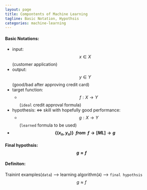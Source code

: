 ```yaml
---
layout: page
title: Compontents of Machine Learning
tagline: Basic Notation, Hypothsis
categories: machine-learning
---
```



#### Basic Notations:
- input: $$ x \in X$$ (customer application)
- output: $$ y \in Y$$ (good/bad after approving credit card)
- target function: 
    - $$ f: X \rightarrow Y $$ (`ideal` credit approval formula)
- hypothesis: <=> skill with hopefully good performance:
    - $$ g: X \rightarrow Y $$ (`learned` formula to be used)
- **$$ \{(x_n,y_n)\} \ \ from \ \ f \rightarrow [ML] \rightarrow g $$**

#### Final hypothsis: $$ g \approx f $$

#### Definiton:
Trainint examples(`data`) --> learning algorithm(`A`) --> `final hypothsis` $$ g \approx f $$
